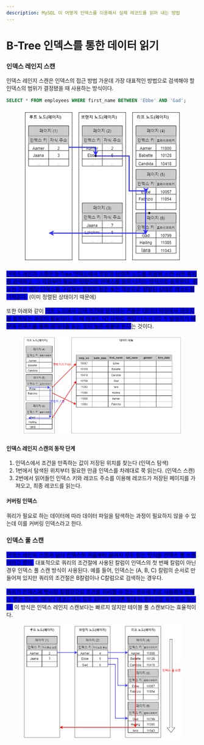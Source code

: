 ```yaml
---
description: MySQL 이 어떻게 인덱스를 이용해서 실제 레코드를 읽어 내는 방법
---
```


# B-Tree 인덱스를 통한 데이터 읽기

### 인덱스 레인지 스캔

인덱스 레인지 스캔은 인덱스의 접근 방법 가운데 가장 대표적인 방법으로 검색해야 할 인덱스의 범위가 결정됐을 때 사용하는 방식이다.&#x20;

```sql
SELECT * FROM employees WHERE first_name BETWEEN 'Ebbe' AND 'Gad';
```

<div align="left">

<figure><img src="../../.gitbook/assets/mysql-rangescan.drawio.png" alt=""><figcaption></figcaption></figure>

</div>

<mark style="background-color:blue;">인덱스 레인지 스캔은 B-Tree 인덱스에서 루트와 브랜치 노드를 이용해 스캔 시작 위치를 검색하고, 그 지점부터 필요한 방향으로 인덱스를 읽어 나가는 방식으로 동작한다. 중요한 것은 해당 인덱스를 구성하는 칼럼의 정순 또는 역순으로 정렬된 상태로 레코드를 가져온다.</mark> (이미 정렬된 상태이기 때문에)\
\
또한 아래와 같이 <mark style="background-color:blue;">리프 노드에서 검색 조건에 일치하는 건들은 데이터 파일에서 레코드를 읽어오는 과정이 필요하다. 이 때 레코드 1건 단위로 랜덤 디스크 I/O 가 발생하기 때문에 인덱스를 통해 데이터를 읽는 것이 높은 비용이 든다</mark>는 것이다.

<figure><img src="../../.gitbook/assets/mysql-rangescan2.drawio.png" alt=""><figcaption></figcaption></figure>

#### 인덱스 레인지 스캔의 동작 단계

1. 인덱스에서 조건을 만족하는 값이 저장된 위치를 찾는다 (인덱스 탐색)
2. 1번에서 탐색된 위치부터 필요한 만큼 인덱스를 차례대로 쭉 읽는다. (인덱스 스캔)
3. 2번에서 읽어들인 인덱스 키와 레코드 주소를 이용해 레코드가 저장된 페이지를 가져오고, 최종 레코드를 읽는다.

#### 커버링 인덱스

쿼리가 필요로 하는 데이터에 따라 데이터 파일을 탐색하는 과정이 필요하지 않을 수 있는데 이를 커버링 인덱스라고 한다.&#x20;



### 인덱스 풀 스캔

<mark style="background-color:blue;">인덱스 레인지 스캔과 달리 인덱스의 처음부터 끝까지 모두 읽는 방식을 인덱스 풀 스캔이라고 한다.</mark> 대표적으로 쿼리의 조건절에 사용된 칼럼이 인덱스의 첫 번째 칼럼이 아닌 경우 인덱스 풀 스캔 방식이 사용된다. 예를 들어, 인덱스는 (A, B, C) 칼럼의 순서로 만들어져 있지만 쿼리의 조건절은 B칼럼이나 C칼럼으로 검색하는 경우다. \
\
<mark style="background-color:blue;">쿼리가 인덱스에 명시된 칼럼만으로  조건을 처리할 수 있는 경우에 주로 사용되며 인덱스 뿐만 아니라 데이터 레코드까지 모두 읽어야  한다면 절대 이 방식으로 처리되지 않는다.</mark> 이 방식은 인덱스 레인지 스캔보다는 빠르지 않지만 테이블 풀 스캔보다는 효율적이다.

<div align="left">

<figure><img src="../../.gitbook/assets/mysql-rangefullscan.drawio.png" alt=""><figcaption></figcaption></figure>

</div>
